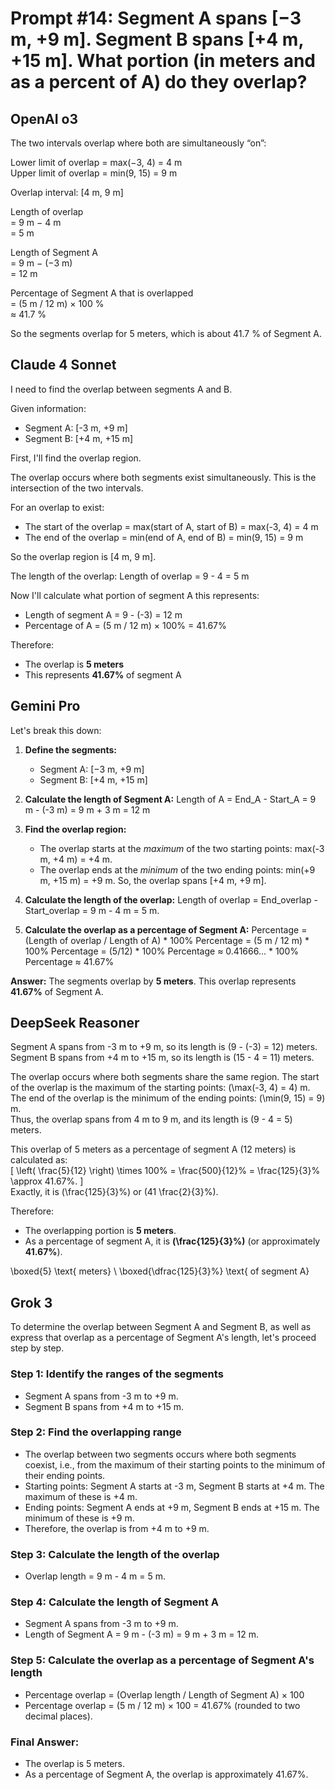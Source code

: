 # Prompt #14: Segment A spans [−3 m, +9 m]. Segment B spans [+4 m, +15 m]. What portion (in meters and as a percent of A) do they overlap?

## OpenAI o3
The two intervals overlap where both are simultaneously “on”:

Lower limit of overlap  =  max(−3, 4)  =  4 m  
Upper limit of overlap  =  min(9, 15)   =  9 m  

Overlap interval: [4 m, 9 m]

Length of overlap  
= 9 m − 4 m  
= 5 m

Length of Segment A  
= 9 m − (−3 m)  
= 12 m

Percentage of Segment A that is overlapped  
= (5 m / 12 m) × 100 %  
≈ 41.7 %

So the segments overlap for 5 meters, which is about 41.7 % of Segment A.

## Claude 4 Sonnet
I need to find the overlap between segments A and B.

Given information:
- Segment A: [-3 m, +9 m]
- Segment B: [+4 m, +15 m]

First, I'll find the overlap region.

The overlap occurs where both segments exist simultaneously. This is the intersection of the two intervals.

For an overlap to exist:
- The start of the overlap = max(start of A, start of B) = max(-3, 4) = 4 m
- The end of the overlap = min(end of A, end of B) = min(9, 15) = 9 m

So the overlap region is [4 m, 9 m].

The length of the overlap:
Length of overlap = 9 - 4 = 5 m

Now I'll calculate what portion of segment A this represents:
- Length of segment A = 9 - (-3) = 12 m
- Percentage of A = (5 m / 12 m) × 100% = 41.67%

Therefore:
- The overlap is **5 meters**
- This represents **41.67%** of segment A

## Gemini Pro
Let's break this down:

1.  **Define the segments:**
    *   Segment A: [−3 m, +9 m]
    *   Segment B: [+4 m, +15 m]

2.  **Calculate the length of Segment A:**
    Length of A = End_A - Start_A = 9 m - (-3 m) = 9 m + 3 m = 12 m

3.  **Find the overlap region:**
    *   The overlap starts at the *maximum* of the two starting points: max(-3 m, +4 m) = +4 m.
    *   The overlap ends at the *minimum* of the two ending points: min(+9 m, +15 m) = +9 m.
    So, the overlap spans [+4 m, +9 m].

4.  **Calculate the length of the overlap:**
    Length of overlap = End_overlap - Start_overlap = 9 m - 4 m = 5 m.

5.  **Calculate the overlap as a percentage of Segment A:**
    Percentage = (Length of overlap / Length of A) * 100%
    Percentage = (5 m / 12 m) * 100%
    Percentage = (5/12) * 100%
    Percentage ≈ 0.41666... * 100%
    Percentage ≈ 41.67%

**Answer:**
The segments overlap by **5 meters**.
This overlap represents **41.67%** of Segment A.

## DeepSeek Reasoner
Segment A spans from -3 m to +9 m, so its length is \(9 - (-3) = 12\) meters.  
Segment B spans from +4 m to +15 m, so its length is \(15 - 4 = 11\) meters.  

The overlap occurs where both segments share the same region. The start of the overlap is the maximum of the starting points: \(\max(-3, 4) = 4\) m. The end of the overlap is the minimum of the ending points: \(\min(9, 15) = 9\) m.  
Thus, the overlap spans from 4 m to 9 m, and its length is \(9 - 4 = 5\) meters.  

This overlap of 5 meters as a percentage of segment A (12 meters) is calculated as:  
\[
\left( \frac{5}{12} \right) \times 100\% = \frac{500}{12}\% = \frac{125}{3}\% \approx 41.67\%.
\]  
Exactly, it is \(\frac{125}{3}\%\) or \(41 \frac{2}{3}\%\).  

Therefore:  
- The overlapping portion is **5 meters**.  
- As a percentage of segment A, it is **\(\frac{125}{3}\%\)** (or approximately **41.67%**).

\boxed{5} \text{ meters} \\
\boxed{\dfrac{125}{3}\%} \text{ of segment A}

## Grok 3
To determine the overlap between Segment A and Segment B, as well as express that overlap as a percentage of Segment A's length, let's proceed step by step.

### Step 1: Identify the ranges of the segments
- Segment A spans from -3 m to +9 m.
- Segment B spans from +4 m to +15 m.

### Step 2: Find the overlapping range
- The overlap between two segments occurs where both segments coexist, i.e., from the maximum of their starting points to the minimum of their ending points.
- Starting points: Segment A starts at -3 m, Segment B starts at +4 m. The maximum of these is +4 m.
- Ending points: Segment A ends at +9 m, Segment B ends at +15 m. The minimum of these is +9 m.
- Therefore, the overlap is from +4 m to +9 m.

### Step 3: Calculate the length of the overlap
- Overlap length = 9 m - 4 m = 5 m.

### Step 4: Calculate the length of Segment A
- Segment A spans from -3 m to +9 m.
- Length of Segment A = 9 m - (-3 m) = 9 m + 3 m = 12 m.

### Step 5: Calculate the overlap as a percentage of Segment A's length
- Percentage overlap = (Overlap length / Length of Segment A) × 100
- Percentage overlap = (5 m / 12 m) × 100 = 41.67% (rounded to two decimal places).

### Final Answer:
- The overlap is 5 meters.
- As a percentage of Segment A, the overlap is approximately 41.67%.

